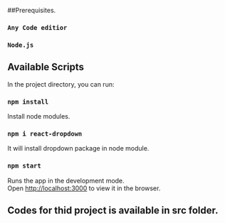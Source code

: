 ##Prerequisites.
### `Any Code editior`
### `Node.js`


## Available Scripts

In the project directory, you can run:

### `npm install`
Install node modules.
### `npm i react-dropdown`
It will install dropdown package in node module.

### `npm start`

Runs the app in the development mode.\
Open [http://localhost:3000](http://localhost:3000) to view it in the browser.



## Codes for thid project is available in src folder.
